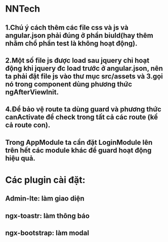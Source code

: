 # NNTech
## 1.Chú ý cách thêm các file css và js và angular.json phải đúng ở phần biuld(hay thêm nhằm chổ phần test là không hoạt động).
## 2.Một số file js được load sau jquery chỉ hoạt động khi jquery đc load trước ở angular.json, nên ta phải đặt file js vào thư mục src/assets và 3.gọi nó trong component dùng phương thức ngAfterViewInit.
## 4.Để bảo vệ route ta dùng guard và phương thức canActivate để check trong tất cả các route (kể cả route con).
## Trong AppModule ta cần đặt LoginModule lên trên hết các module khác để guard hoạt động hiệu quả.
# Các plugin cài đặt:
## Admin-lte: làm giao diện
## ngx-toastr: làm thông báo
## ngx-bootstrap: làm modal